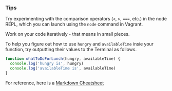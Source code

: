### Tips

Try experimenting with the comparison operators (`<`, `>`, `===`, etc.) in the node REPL, which you can launch using the `node` command in Vagrant.

Work on your code iteratively - that means in small pieces.

To help you figure out how to use `hungry` and `availableTime` insie your function, try outputting their values to the Terminal as follows.

```javascript
function whatToDoForLunch(hungry, availableTime) {
  console.log('hungry is', hungry)
  console.log('availableTime is', availableTime)
}
```

For reference, here is a [Markdown Cheatsheet](https://github.com/adam-p/markdown-here/wiki/Markdown-Cheatsheet)
